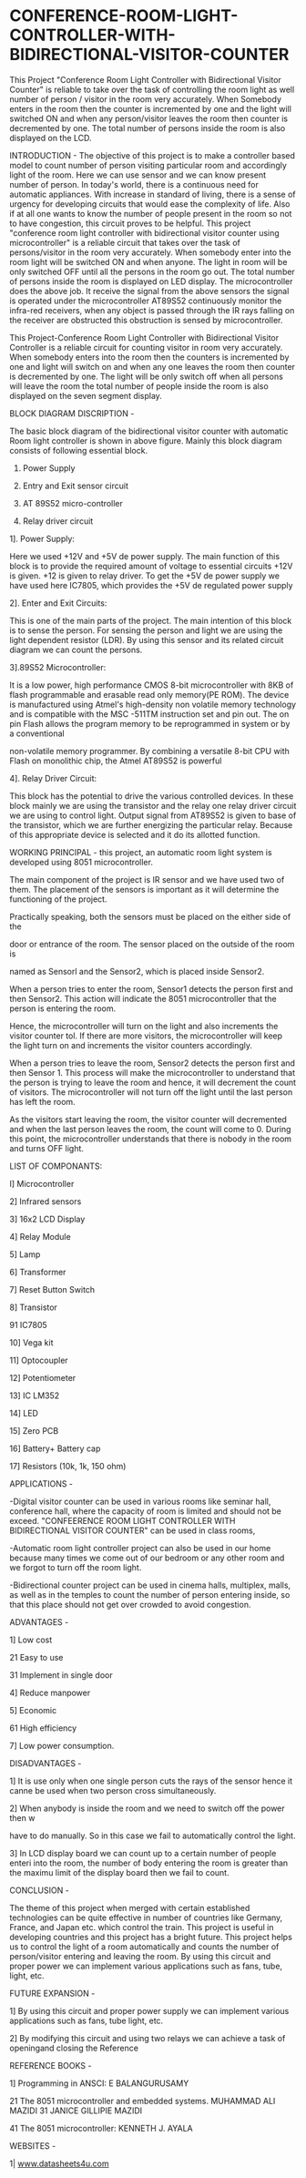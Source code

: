 # CONFERENCE-ROOM-LIGHT-CONTROLLER-WITH-BIDIRECTIONAL-VISITOR-COUNTER

This Project "Conference Room Light Controller with Bidirectional Visitor Counter" is reliable to take over the task of controlling the room light as well number of person / visitor in the room very accurately. When Somebody enters in the room then the counter is incremented by one and the light will switched ON and when any person/visitor leaves the room then counter is decremented by one. The total number of persons inside the room is also displayed on the LCD. 

INTRODUCTION - The objective of this project is to make a controller based model to count number of person visiting particular room and accordingly light of the room. Here we can use sensor and we can know present number of person. In today's world, there is a continuous need for automatic appliances. With increase in standard of living, there is a sense of urgency for developing circuits that would ease the complexity of life. Also if at all one wants to know the number of people present in the room so not to have congestion, this circuit proves to be helpful. This project "conference room light controller with bidirectional visitor counter using microcontroller" is a reliable circuit that takes over the task of persons/visitor in the room very accurately. When somebody enter into the room light will be switched ON and when anyone. The light in room will be only switched OFF until all the persons in the room go out. The total number of persons inside the room is displayed on LED display. The microcontroller does the above job. It receive the signal from the above sensors the signal is operated under the microcontroller AT89S52 continuously monitor the infra-red receivers, when any object is passed through the IR rays falling on the receiver are obstructed this obstruction is sensed by microcontroller.

  This Project-Conference Room Light Controller with Bidirectional Visitor Controller is a reliable circuit for counting visitor in room very accurately. When somebody enters into the room then the counters is incremented by one and light will switch on and when any one leaves the room then counter is decremented by one. The light will be only switch off when all persons will leave the room the total number of people inside the room is also displayed on the seven segment display.
  
  
BLOCK DIAGRAM DISCRIPTION -

The basic block diagram of the bidirectional visitor counter with automatic Room light controller is shown in above figure. Mainly this block diagram consists of following essential block.

1) Power Supply

2) Entry and Exit sensor circuit

3) AT 89S52 micro-controller

4) Relay driver circuit
 

1]. Power Supply:

Here we used +12V and +5V de power supply. The main function of this block is to provide the required amount of voltage to essential circuits +12V is given. +12 is given to relay driver. To get the +5V de power supply we have used here IC7805, which provides the +5V de regulated power supply

2]. Enter and Exit Circuits:

This is one of the main parts of the project. The main intention of this block is to sense the person. For sensing the person and light we are using the light dependent resistor (LDR). By using this sensor and its related circuit diagram we can count the persons.

3].89S52 Microcontroller:

It is a low power, high performance CMOS 8-bit microcontroller with 8KB of flash programmable and erasable read only memory(PE ROM). The device is manufactured using Atmel's high-density non volatile memory technology and is compatible with the MSC -511TM instruction set and pin out. The on pin Flash allows the program memory to be reprogrammed in system or by a conventional

non-volatile memory programmer. By combining a versatile 8-bit CPU with Flash on monolithic chip, the Atmel AT89S52 is powerful

4]. Relay Driver Circuit:

This block has the potential to drive the various controlled devices. In these block mainly we are using the transistor and the relay one relay driver circuit we are using to control light. Output signal from AT89S52 is given to base of the transistor, which we are further energizing the particular relay. Because of this appropriate device is selected and it do its allotted function.

WORKING PRINCIPAL - this project, an automatic room light system is developed using 8051 microcontroller.   

The main component of the project is IR sensor and we have used two of them. The placement of the sensors is important as it will determine the functioning of the project.

Practically speaking, both the sensors must be placed on the either side of the

door or entrance of the room. The sensor placed on the outside of the room is

named as Sensorl and the Sensor2, which is placed inside Sensor2.

When a person tries to enter the room, Sensor1 detects the person first and then Sensor2. This action will indicate the 8051 microcontroller that the person is entering the room.

Hence, the microcontroller will turn on the light and also increments the visitor counter tol. If there are more visitors, the microcontroller will keep the light turn on and increments the visitor counters accordingly.

When a person tries to leave the room, Sensor2 detects the person first and then Sensor 1. This process will make the microcontroller to understand that the person is trying to leave the room and hence, it will decrement the count of visitors. The microcontroller will not turn off the light until the last person has left the room.

As the visitors start leaving the room, the visitor counter will decremented and when the last person leaves the room, the count will come to 0. During this point, the microcontroller understands that there is nobody in the room and turns OFF light.

LIST OF COMPONANTS:

I] Microcontroller

2] Infrared sensors

3] 16x2 LCD Display

4] Relay Module

5] Lamp

6] Transformer

7] Reset Button Switch

8] Transistor

91 IC7805

10] Vega kit

11] Optocoupler

12] Potentiometer

13] IC LM352

14] LED

15] Zero PCB

16] Battery+ Battery cap

17] Resistors (10k, 1k, 150 ohm)


APPLICATIONS - 

-Digital visitor counter can be used in various rooms like seminar hall, conference hall, where the capacity of room is limited and should not be exceed. "CONFEERENCE ROOM LIGHT CONTROLLER WITH BIDIRECTIONAL VISITOR COUNTER" can be used in class rooms,

-Automatic room light controller project can also be used in our home because many times we come out of our bedroom or any other room and we forgot to turn off the room light.

-Bidirectional counter project can be used in cinema halls, multiplex, malls, as well as in the temples to count the number of person entering inside, so that this place should not get over crowded to avoid congestion.


ADVANTAGES - 

1] Low cost

21 Easy to use

31 Implement in single door

4] Reduce manpower

5] Economic

61 High efficiency

7] Low power consumption.

DISADVANTAGES  - 

1] It is use only when one single person cuts the rays of the sensor hence it canne be used when two person cross simultaneously.

2] When anybody is inside the room and we need to switch off the power then w

have to do manually. So in this case we fail to automatically control the light.

3] In LCD display board we can count up to a certain number of people enteri into the room, the number of body entering the room is greater than the maximu limit of the display board then we fail to count.

CONCLUSION - 

The theme of this project when merged with certain established technologies can be quite effective in number of countries like Germany, France, and Japan etc. which control the train. This project is useful in developing countries and this project has a bright future. This project helps us to control the light of a room automatically and counts the number of person/visitor entering and leaving the room. By using this circuit and proper power we can implement various applications such as fans, tube, light, etc.

FUTURE EXPANSION - 

1] By using this circuit and proper power supply we can implement various applications such as fans, tube light, etc.

2] By modifying this circuit and using two relays we can achieve a task of openingand closing the Reference


REFERENCE BOOKS -

1] Programming in ANSCI: E BALANGURUSAMY

21 The 8051 microcontroller and embedded systems. MUHAMMAD ALI MAZIDI 31 JANICE GILLIPIE MAZIDI

41 The 8051 microcontroller: KENNETH J. AYALA

WEBSITES -

1| www.datasheets4u.com



  
